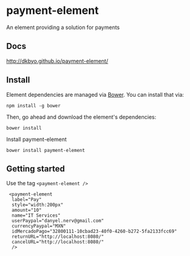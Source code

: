 # payment-element

An element providing a solution for payments

## Docs

http://dkbyo.github.io/payment-element/

## Install

Element dependencies are managed via [Bower](http://bower.io/). You can
install that via:

    npm install -g bower

Then, go ahead and download the element's dependencies:

    bower install

Install payment-element

    bower install payment-element

## Getting started

Use the tag `<payment-element />`

     <payment-element 
      label="Pay"
      style="width:200px"
      amount="10"
      name="IT Services"
      userPaypal="danyel.nerv@gmail.com" 
      currencyPaypal="MXN"
      idMercadoPago="32800111-10cbad23-40f0-4260-b272-5fa2133fcc69"
      returnURL="http://localhost:8080/"
      cancelURL="http://localhost:8080/"
      />
